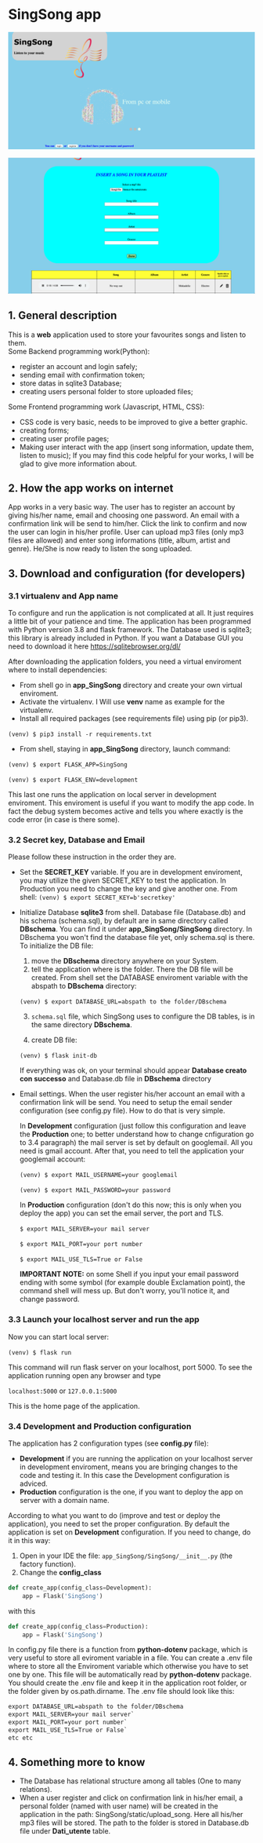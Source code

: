 # SingSong app

![alt text](https://github.com/Satstef/SingSong/blob/14678c487eea336f52df05662b487f0dd0ddddd3/app_SingSong/SingSong/static/Home.png?raw=true)

![alt text](https://github.com/Satstef/SingSong/blob/16cd10808399f55a33f8d40e79788c8b96e0b9f0/app_SingSong/SingSong/static/user-profile.png?raw=true)

## 1. General description
This is a **web** application used to store your favourites songs and listen to them.  
Some Backend programming work(Python):
- register an account and login safely;
- sending email with confirmation token;
- store datas in sqlite3 Database;
- creating users personal folder to store uploaded files;

Some Frontend programming work (Javascript, HTML, CSS): 
- CSS code is very basic, needs to be improved to give a better graphic.
- creating forms; 
- creating user profile pages;
- Making user interact with the app (insert song information, update them, listen to music);
If you may find this code helpful for your works, I will be glad to give more information about.


## 2. How the app works on internet
App works in a very basic way. The user has to register an account by giving his/her name, email and choosing
one password. An email with a confirmation link will be send to him/her. Click the link to confirm and now the user can login in his/her profile.
User can upload mp3 files (only mp3 files are allowed) and enter song informations (title, album, artist and genre).
He/She is now ready to listen the song uploaded.


## 3. Download and configuration (for developers)

### 3.1 virtualenv and App name
To configure and run the application is not complicated at all. It just requires
a little bit of your patience and time.
The application has been programmed with Python version 3.8 and flask framework.
The Database used is sqlite3; this library is already included in Python. If you want a Database GUI you need to download it here https://sqlitebrowser.org/dl/

After downloading the application folders, you need a virtual enviroment where to install dependencies:
- From shell go in **app_SingSong** directory and create your own virtual enviroment.
- Activate the virtualenv. I Will use **venv** name as example for the virtualenv.
- Install all required packages (see requirements file) using pip (or pip3).

`(venv) $ pip3 install -r requirements.txt`

- From shell, staying in **app_SingSong** directory, launch command:

`(venv) $ export FLASK_APP=SingSong`

`(venv) $ export FLASK_ENV=development`

This last one runs the application on local server in development enviroment.
This enviroment is useful if you want to modify the app code. In fact the debug system
becomes active and tells you where exactly is the code error (in case is there some).


### 3.2 Secret key, Database and Email
Please follow these instruction in the order they are.

- Set the **SECRET_KEY** variable. If you are in development enviroment, you may utilize the given SECRET_KEY to test the application. In Production you need to change the key and give another one. From shell:
`(venv) $ export SECRET_KEY=b'secretkey'`

- Initialize Database **sqlite3** from shell.
Database file (Database.db) and his schema (schema.sql), by default are in same
directory called **DBschema**. You can find it under **app_SingSong/SingSong** directory.
In DBschema you won't find the database file yet, only schema.sql is there. To initialize
the DB file:
  1. move the **DBschema** directory anywhere on your System.
  2. tell the application where is the folder. There the DB file will be created.
  From shell set the DATABASE enviroment variable with the abspath to **DBschema** directory:

  `(venv) $ export DATABASE_URL=abspath to the folder/DBschema`

  3. `schema.sql` file, which SingSong uses to configure the DB tables, is in the same directory **DBschema**. 

  4. create DB file:

  `(venv) $ flask init-db`

  If everything was ok, on your terminal should appear **Database creato con successo** and Database.db file in **DBschema** directory

- Email settings.
  When the user register his/her account an email with a confirmation link will be send.
  You need to setup the email sender configuration (see config.py file).
  How to do that is very simple.

  In **Development** configuration (just follow this configuration and leave the **Production** one; to better understand how to change cnfiguration go to 3.4 paragraph) the mail server is set by default on googlemail.
  All you need is gmail account. After that, you need to tell the application
  your googlemail account:

  `(venv) $ export MAIL_USERNAME=your googlemail`

  `(venv) $ export MAIL_PASSWORD=your password`

  In **Production** configuration (don't do this now; this is only when you deploy the app) you can set the email server, the port and TLS.

  `$ export MAIL_SERVER=your mail server`

  `$ export MAIL_PORT=your port number`

  `$ export MAIL_USE_TLS=True or False`
  
  **IMPORTANT NOTE:** on some Shell if you input your email password ending with some
  symbol (for example double Exclamation point), the command shell will mess up.
  But don't worry, you'll notice it, and change password.

### 3.3 Launch your localhost server and run the app
Now you can start local server:

`(venv) $ flask run`

This command will run flask server on your localhost, port 5000.
To see the application running open any browser and type

`localhost:5000` or `127.0.0.1:5000`

This is the home page of the application.


### 3.4 Development and Production configuration
The application has 2 configuration types (see **config.py** file):
- **Development** if you are running the application on your localhost server in development enviroment, means you are bringing changes to the code and testing it. In this case the Development configuration is adviced.
- **Production** configuration is the one, if you want to deploy the app on server with a domain name.

According to what you want to do (improve and test or deploy the application), you
need to set the proper configuration. By default the application is set on **Development** configuration.
If you need to change, do it in this way:
  1. Open in your IDE the file: `app_SingSong/SingSong/__init__.py` (the factory function).
  2. Change the **config_class**
  ```python
  def create_app(config_class=Development):
      app = Flask('SingSong')
  ```

  with this
  ```python
  def create_app(config_class=Production):
      app = Flask('SingSong')
  ```
In config.py file there is a function from **python-dotenv** package, which is very useful to store all eviroment variable in a file. You can create a .env file where to store all the Enviroment variable which otherwise you have to set one by one. This file will be automatically read by **python-dotenv** package. You should create the .env file and keep it in the application root folder, or the folder given by os.path.dirname.
The .env file should look like this:
```
export DATABASE_URL=abspath to the folder/DBschema
export MAIL_SERVER=your mail server`
export MAIL_PORT=your port number`
export MAIL_USE_TLS=True or False`
etc etc
```

## 4. Something more to know
- The Database has relational structure among all tables (One to many relations).
- When a user register and click on confirmation link in his/her email, a personal
folder (named with user name) will be created in the application in the path:
SingSong/static/upload_song. Here all his/her mp3 files will be stored. The path
to the folder is stored in Database.db file under **Dati_utente** table.

